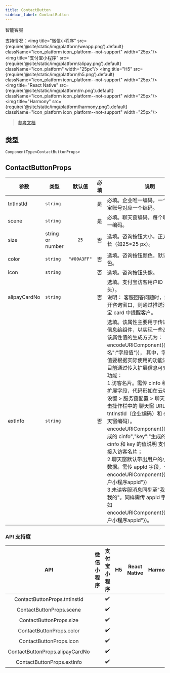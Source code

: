 ```yaml
---
title: ContactButton
sidebar_label: ContactButton
---
```


智能客服

支持情况：<img title="微信小程序" src={require('@site/static/img/platform/weapp.png').default} className="icon_platform icon_platform--not-support" width="25px"/> <img title="支付宝小程序" src={require('@site/static/img/platform/alipay.png').default} className="icon_platform" width="25px"/> <img title="H5" src={require('@site/static/img/platform/h5.png').default} className="icon_platform icon_platform--not-support" width="25px"/> <img title="React Native" src={require('@site/static/img/platform/rn.png').default} className="icon_platform icon_platform--not-support" width="25px"/> <img title="Harmony" src={require('@site/static/img/platform/harmony.png').default} className="icon_platform icon_platform--not-support" width="25px"/>

> [参考文档](https://opendocs.alipay.com/mini/component/contact-button)

## 类型

```tsx
ComponentType<ContactButtonProps>
```

## ContactButtonProps

| 参数 | 类型 | 默认值 | 必填 | 说明 |
| --- | --- | :---: | :---: | --- |
| tntInstId | `string` |  | 是 | 必填。企业唯一编码，一个企业支付宝账号对应一个编码。 |
| scene | `string` |  | 是 | 必填。聊天窗编码，每个聊天窗的唯一编码。 |
| size | string or number | `25` | 否 | 选填。咨询按钮大小，正方形设置边长（如25*25 px）。 |
| color | `string` | `"#00A3FF"` | 否 | 选填。咨询按钮颜色，默认白底蓝色。 |
| icon | `string` |  | 否 | 选填。咨询按钮头像。 |
| alipayCardNo | `string` |  | 否 | 选填。支付宝访客用户ID（2088开头）。<br />说明： 客服回答问题时，如客户已离开咨询窗口，则通过推送消息到支付宝 card 中提醒客户。 |
| extInfo | `string` |  | 否 | 选填。该属性主要用于传递一些扩展信息给组件，以实现一些高级功能。该属性值的生成方式为：encodeURIComponent({"字段名":"字段值"})， 其中，字段名和字段值要根据实际使用的功能进行替换。<br />目前通过传入扩展信息可支持的 3 个功能：<br />1.访客名片。需传 cinfo 和 key 两个扩展字段，代码形如在云客服中进入 设置 > 服务窗配置 > 聊天窗 URL。点击操作栏中的 聊天窗 URL ，获取 tntInstId（企业编码）和 scene（聊天窗编码）。encodeURIComponent({"cinfo":"生成的 cinfo","key":"生成的key"})，cinfo 和 key 的值说明 支付宝小程序接入访客名片；<br />2.聊天窗默认带出用户的小程序订单数据。需传 appId 字段，代码形如encodeURIComponent({"appId":"商户小程序appid"})<br />3.未读客服消息同步至"我的小程序-我的"。同样需传 appId 字段，代码形如 encodeURIComponent({"appId":"商户小程序appid"})。 |

### API 支持度

| API | 微信小程序 | 支付宝小程序 | H5 | React Native | Harmony |
| :---: | :---: | :---: | :---: | :---: | :---: |
| ContactButtonProps.tntInstId |  | ✔️ |  |  |  |
| ContactButtonProps.scene |  | ✔️ |  |  |  |
| ContactButtonProps.size |  | ✔️ |  |  |  |
| ContactButtonProps.color |  | ✔️ |  |  |  |
| ContactButtonProps.icon |  | ✔️ |  |  |  |
| ContactButtonProps.alipayCardNo |  | ✔️ |  |  |  |
| ContactButtonProps.extInfo |  | ✔️ |  |  |  |
